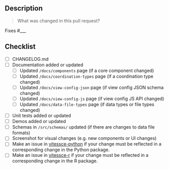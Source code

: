 ## Description

> What was changed in this pull request?



Fixes #___

## Checklist

- [ ] CHANGELOG.md
- [ ] Documentation added or updated
    - [ ] Updated `/docs/components` page (if a core component changed)
    - [ ] Updated `/docs/coordination-types` page (if a coordination type changed)
    - [ ] Updated `/docs/view-config-json` page (if view config JSON schema changed)
    - [ ] Updated `/docs/view-config-js` page (if view config JS API changed)
    - [ ] Updated `/docs/data-file-types` page (if data types or file types changed)
- [ ] Unit tests added or updated
- [ ] Demos added or updated
- [ ] Schemas in `/src/schemas/` updated (if there are changes to data file formats)
- [ ] Screenshot for visual changes (e.g. new components or UI changes)
- [ ] Make an issue in [vitessce-python](https://github.com/vitessce/vitessce-python) if your change must be reflected in a corresponding change in the Python package.
- [ ] Make an issue in [vitessce-r](https://github.com/vitessce/vitessce-r) if your change must be reflected in a corresponding change in the R package.
